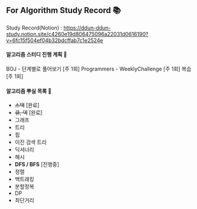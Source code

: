 ## For Algorithm Study Record 📚
Study Record(Notion) : https://ddun-ddun-study.notion.site/c4260e19d806475096a22031d0616190?v=6fc15f504ef04b32bdcffab7c1e2524e

#### 알고리즘 스터디 진행 계획 📅
BOJ - 단계별로 풀어보기 [주 1회]
Programmers - WeeklyChallenge [주 1회]
복습 [주 1회] 

#### 알고리즘 뿌실 목록 👊
- ~~스택~~ [완료]
- ~~큐, 덱~~ [완료]
- 그래프
- 트리
- 힙
- 이진 검색 트리
- 딕셔너리
- 해시
- **DFS / BFS** [진행중]
- 정렬
- 백트래킹
- 분할정복
- DP
- 최단거리
